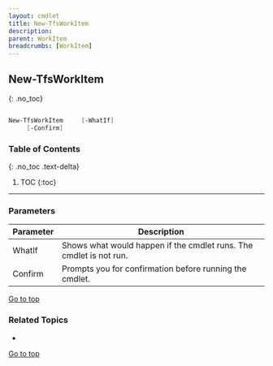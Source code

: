 ```yaml
---
layout: cmdlet
title: New-TfsWorkItem
description: 
parent: WorkItem
breadcrumbs: [WorkItem]
---
```

## New-TfsWorkItem
{: .no_toc}



```powershell

New-TfsWorkItem     [-WhatIf]
     [-Confirm]

```

### Table of Contents
{: .no_toc .text-delta}

1. TOC
{:toc}

-----
### Parameters

| Parameter | Description |
|:----------|-------------|
 | WhatIf | Shows what would happen if the cmdlet runs. The cmdlet is not run. |
 | Confirm | Prompts you for confirmation before running the cmdlet. |
 
[Go to top](#new-tfsworkitem)

### Related Topics

* 


[Go to top](#new-tfsworkitem)

